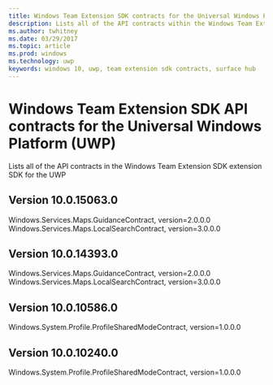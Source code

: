 ```yaml
---
title: Windows Team Extension SDK contracts for the Universal Windows Platform (UWP)
description: Lists all of the API contracts within the Windows Team Extension SDK contracts for the Universal Windows Platform.
ms.author: twhitney
ms.date: 03/29/2017
ms.topic: article
ms.prod: windows
ms.technology: uwp
keywords: windows 10, uwp, team extension sdk contracts, surface hub
---
```

# Windows Team Extension SDK API contracts for the Universal Windows Platform (UWP)

Lists all of the API contracts in the Windows Team Extension SDK extension SDK for the UWP

## Version 10.0.15063.0

Windows.Services.Maps.GuidanceContract, version=2.0.0.0
Windows.Services.Maps.LocalSearchContract, version=3.0.0.0

## Version 10.0.14393.0

Windows.Services.Maps.GuidanceContract, version=2.0.0.0
Windows.Services.Maps.LocalSearchContract, version=3.0.0.0

## Version 10.0.10586.0

Windows.System.Profile.ProfileSharedModeContract, version=1.0.0.0

## Version 10.0.10240.0

Windows.System.Profile.ProfileSharedModeContract, version=1.0.0.0

